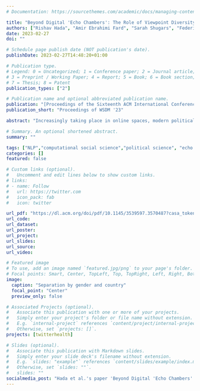 ```yaml
---
# Documentation: https://sourcethemes.com/academic/docs/managing-content/

title: "Beyond Digital 'Echo Chambers': The Role of Viewpoint Diversity in Political Discussion"
authors: ["Rishav Hada", "Amir Ebrahimi Fard", "Sarah Shugars", "Federico Bianchi", "Patricia Rossini", "Dirk Hovy", "Rebekah Tromble", "Nava Tintareva"]
date: 2023-02-27
doi: ""

# Schedule page publish date (NOT publication's date).
publishDate: 2023-02-27T14:48:20+01:00

# Publication type.
# Legend: 0 = Uncategorized; 1 = Conference paper; 2 = Journal article;
# 3 = Preprint / Working Paper; 4 = Report; 5 = Book; 6 = Book section;
# 7 = Thesis; 8 = Patent
publication_types: ["2"]

# Publication name and optional abbreviated publication name.
publication: "[Proceedings of the Sixteenth ACM International Conference on Web Search and Data Mining](https://dl.acm.org/doi/abs/10.1145/3539597.3570487)"
publication_short: "Proceedings of WSDM '23"

abstract: "Increasingly taking place in online spaces, modern political conversations are typically perceived to be unproductively affirming - siloed in so called 'echo chambers' of exclusively like-minded discussants. Yet, to date we lack sufficient means to measure viewpoint diversity in conversations. To this end, in this paper, we operationalize two viewpoint metrics proposed for recommender systems and adapt them to the context of social media conversations. This is the first study to apply these two metrics (Representation and Fragmentation) to real world data and to consider the implications for online conversations specifically. We apply these measures to two topics - daylight savings time (DST), which serves as a control, and the more politically polarized topic of immigration. We find that the diversity scores for both Fragmentation and Representation are lower for immigration than for DST. Further, we find that while pro-immigrant views receive consistent pushback on the platform, anti-immigrant views largely operate within echo chambers. We observe less severe yet similar patterns for DST. Taken together, Representation and Fragmentation paint a meaningful and important new picture of viewpoint diversity."

# Summary. An optional shortened abstract.
summary: ""

tags: ["NLP","computational social science","political science", "echo chambers"]
categories: []
featured: false

# Custom links (optional).
#   Uncomment and edit lines below to show custom links.
# links:
# - name: Follow
#   url: https://twitter.com
#   icon_pack: fab
#   icon: twitter

url_pdf: "https://dl.acm.org/doi/pdf/10.1145/3539597.3570487?casa_token=BSQOnTCE5cIAAAAA:njBNn74CDLXozFZRIbzieIhgONR85VjEBoJ89fkQO_jZA5cW53mX57QBSoFyXTR8vDUtYiGLZ6s"
url_code:
url_dataset:
url_poster:
url_project:
url_slides:
url_source:
url_video:

# Featured image
# To use, add an image named `featured.jpg/png` to your page's folder.
# Focal points: Smart, Center, TopLeft, Top, TopRight, Left, Right, BottomLeft, Bottom, BottomRight.
image:
  caption: "Separation by gender and country"
  focal_point: "Center"
  preview_only: false

# Associated Projects (optional).
#   Associate this publication with one or more of your projects.
#   Simply enter your project's folder or file name without extension.
#   E.g. `internal-project` references `content/project/internal-project/index.md`.
#   Otherwise, set `projects: []`.
projects: [twitterhealth]

# Slides (optional).
#   Associate this publication with Markdown slides.
#   Simply enter your slide deck's filename without extension.
#   E.g. `slides: "example"` references `content/slides/example/index.md`.
#   Otherwise, set `slides: ""`.
#   slides: ""
socialmedia_post: "Hada et al.'s paper 'Beyond Digital 'Echo Chambers' explores online political discourse, introducing new metrics to gauge echo chambers' effects on views."
---
```

